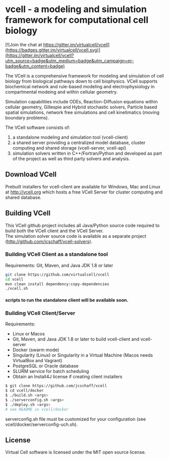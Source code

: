 # vcell - a modeling and simulation framework for computational cell biology

[![Join the chat at https://gitter.im/virtualcell/vcell](https://badges.gitter.im/virtualcell/vcell.svg)](https://gitter.im/virtualcell/vcell?utm_source=badge&utm_medium=badge&utm_campaign=pr-badge&utm_content=badge)

The VCell is a comprehensive framework for modeling and simulation of cell biology from biological pathways down to 
cell biophysics. VCell supports biochemical network and rule-based modeling and electrophysiology in compartmental 
modeing and within cellular geometry.  

Simulation capabilities include ODEs, Reaction-Diffusion equations within 
cellular geometry, Gillespie and Hybrid stochastic solvers, Particle based spatial simulations, network free simulations
and cell kinetimatics (moving boundary problems).  

The VCell software consists of:
1) a standalone modeling and simulation tool (vcell-client)
2) a shared server providing a centralized model database, cluster computing and shared storage (vcell-server, vcell-api)
3) simulation solvers written in C++/Fortran/Python and developed as part of the project as well as third party solvers and analysis. 

## Download VCell
Prebuilt installers for vcell-client are available for Windows, Mac and Linux at http://vcell.org which hosts a free VCell Server 
for cluster computing and shared database.

## Building VCell
This VCell github project includes all Java/Python source code required to build both the VCell client and the VCell Server.  
The simulation solver source code is available as a separate project (http://github.com/jcschaff/vcell-solvers).

### Building VCell Client as a standalone tool
Requirements:  Git, Maven, and Java JDK 1.8 or later

```bash
git clone https://github.com/virtualcell/vcell
cd vcell
mvn clean install dependency:copy-dependencies
./vcell.sh
```

#### scripts to run the standalone client will be available soon. ####

### Building VCell Client/Server
Requirements:
  * Linux or Macos
  * Git, Maven, and Java JDK 1.8 or later to build vcell-client and vcell-server
  * Docker (swarm mode)
  * Singularity (Linux) or Singularity in a Virtual Machine (Macos needs VirtualBox and Vagrant)
  * PostgreSQL or Oracle database
  * SLURM service for batch scheduling
  * Obtain an Install4J license if creating client installers

```bash
$ git clone https://github.com/jcschaff/vcell
$ cd vcell/docker
$ ./build.sh <args>
$ ./serverconfig.sh <args>
$ ./deploy.sh <args>
# see README in vcell/docker
```
serverconfig.sh file must be customized for your configuration (see vcell/docker/serverconfig-uch.sh).  

## License
Virtual Cell software is licensed under the MIT open source license.
